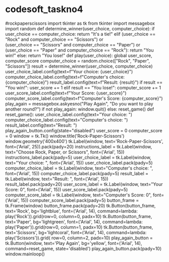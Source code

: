 # codesoft_taskno4
#rockpaperscissors
import tkinter as tk
from tkinter import messagebox
import random
def determine_winner(user_choice, computer_choice):
    if user_choice == computer_choice:
        return "It's a tie!"
    elif (user_choice == "Rock" and computer_choice == "Scissors") or \
            (user_choice == "Scissors" and computer_choice == "Paper") or \
            (user_choice == "Paper" and computer_choice == "Rock"):
        return "You win!"
    else:
        return "You lose!"
def play(user_choice):
    global user_score, computer_score
    computer_choice = random.choice(["Rock", "Paper", "Scissors"])
    result = determine_winner(user_choice, computer_choice)
    user_choice_label.config(text=f"Your choice: {user_choice}")
    computer_choice_label.config(text=f"Computer's choice: {computer_choice}")
    result_label.config(text=f"Result: {result}")
    if result == "You win!":
        user_score += 1
    elif result == "You lose!":
        computer_score += 1
    user_score_label.config(text=f"Your Score: {user_score}")
    computer_score_label.config(text=f"Computer's Score: {computer_score}")
    play_again = messagebox.askyesno("Play Again", "Do you want to play another round?")
    if not play_again:
        window.quit()
    else:
        reset_game()
def reset_game():
    user_choice_label.config(text="Your choice: ")
    computer_choice_label.config(text="Computer's choice: ")
    result_label.config(text="Result: ")
    play_again_button.config(state="disabled")
user_score = 0
computer_score = 0
window = tk.Tk()
window.title('Rock-Paper-Scissors')
window.geometry('400x400')
tk.Label(window, text='Rock-Paper-Scissors', font=('Arial', 25)).pack(pady=20)
instructions_label = tk.Label(window, text="Choose Rock, Paper, or Scissors", font=('Arial', 15))
instructions_label.pack(pady=5)
user_choice_label = tk.Label(window, text="Your choice: ", font=('Arial', 15))
user_choice_label.pack(pady=5)
computer_choice_label = tk.Label(window, text="Computer's choice: ", font=('Arial', 15))
computer_choice_label.pack(pady=5)
result_label = tk.Label(window, text="Result: ", font=('Arial', 15))
result_label.pack(pady=20)
user_score_label = tk.Label(window, text="Your Score: 0", font=('Arial', 15))
user_score_label.pack(pady=5)
computer_score_label = tk.Label(window, text="Computer's Score: 0", font=('Arial', 15))
computer_score_label.pack(pady=5)
button_frame = tk.Frame(window)
button_frame.pack(pady=20)
tk.Button(button_frame, text='Rock', bg='lightblue', font=('Arial', 14), command=lambda: play('Rock')).grid(row=0,
                                                                                                            column=0,
                                                                                                            padx=10)
tk.Button(button_frame, text='Paper', bg='lightgreen', font=('Arial', 14), command=lambda: play('Paper')).grid(row=0,
                                                                                                               column=1,
                                                                                                               padx=10)
tk.Button(button_frame, text='Scissors', bg='lightcoral', font=('Arial', 14), command=lambda: play('Scissors')).grid(
    row=0, column=2, padx=10)
play_again_button = tk.Button(window, text='Play Again', bg='yellow', font=('Arial', 14), command=reset_game,
                              state='disabled')
play_again_button.pack(pady=10)
window.mainloop()
